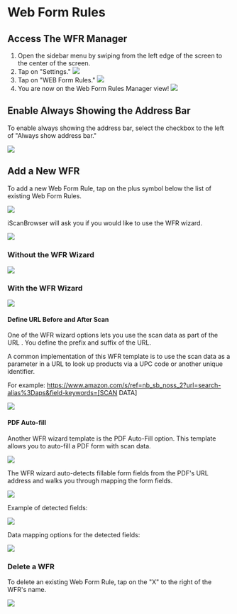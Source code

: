 # Web Form Rules
## Access The WFR Manager
1. Open the sidebar menu by swiping from the left edge of the screen to the center of the screen. 
2. Tap on "Settings."
![](https://i.imgur.com/AweUy5x.png)
3. Tap on "WEB Form Rules."
![](https://i.imgur.com/bqgH3k1.png)
4. You are now on the Web Form Rules Manager view!
![](https://i.imgur.com/24NfF2O.png)
## Enable Always Showing the Address Bar
To enable always showing the address bar, select the checkbox to the left of "Always show address bar."

![](https://i.imgur.com/yUvOhbh.png)
## Add a New WFR
To add a new Web Form Rule, tap on the plus symbol below the list of existing Web Form Rules.

![](https://i.imgur.com/lxWwyEp.png)

iScanBrowser will ask you if you would like to use the WFR wizard. 

![](https://i.imgur.com/XUyheUg.png)
### Without the WFR Wizard

![](https://i.imgur.com/QDlqR9L.png)

### With the WFR Wizard

![](https://i.imgur.com/gRdimPd.png)

#### Define URL Before and After Scan 
One of the WFR wizard options lets you use the scan data as part of the URL . You define the prefix and suffix of the URL.

A common implementation of this WFR template is to use the scan data as a parameter in a URL to look up products via a UPC code or another unique identifier.

For example:
https://www.amazon.com/s/ref=nb_sb_noss_2?url=search-alias%3Daps&field-keywords=[SCAN DATA]  

![](https://i.imgur.com/Wu6X1Vh.png)

#### PDF Auto-fill
Another WFR wizard template is the PDF Auto-Fill option. This template allows you to auto-fill a PDF form with scan data. 

![](https://i.imgur.com/3uPTzqw.png)

The WFR wizard auto-detects fillable form fields from the PDF's URL address and walks you through mapping the form fields.

![](https://i.imgur.com/ACEX38h.png)

Example of detected fields:

![](https://i.imgur.com/7SXXLBA.png)


Data mapping options for the detected fields:

![](https://i.imgur.com/gIaRzK3.png)

### Delete a WFR
To delete an existing Web Form Rule, tap on the "X" to the right of the WFR's name.

![](https://i.imgur.com/WpJnEWw.png)

